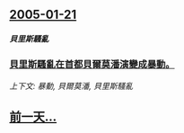 ## [2005-01-21](/news/2005/01/21/index.md)

##### 貝里斯騷亂
### [ 貝里斯騷亂在首都貝爾莫潘演變成暴動。](/news/2005/01/21/貝里斯騷亂在首都貝爾莫潘演變成暴動.md)
_上下文: 暴動, 貝爾莫潘, 貝里斯騷亂_

## [前一天...](/news/2005/01/20/index.md)

